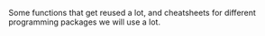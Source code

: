 Some functions that get reused a lot, and cheatsheets for different programming packages we will use a lot.
